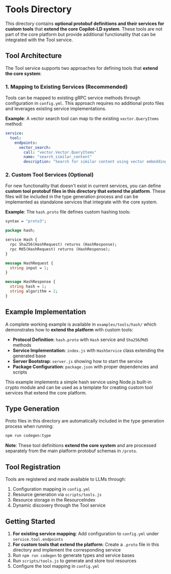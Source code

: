# Tools Directory

This directory contains **optional protobuf definitions and their services for custom tools** that **extend the core Copilot-LD system**. These tools are not part of the core platform but provide additional functionality that can be integrated with the Tool service.

## Tool Architecture

The Tool service supports two approaches for defining tools that **extend the core system**:

### 1. Mapping to Existing Services (Recommended)

Tools can be mapped to existing gRPC service methods through configuration in
`config.yml`. This approach requires no additional proto files and leverages
existing service implementations.

**Example**: A vector search tool can map to the existing `vector.QueryItems`
method:

```yaml
service:
  tool:
    endpoints:
      vector_search:
        call: "vector.Vector.QueryItems"
        name: "search_similar_content"
        description: "Search for similar content using vector embeddings"
```

### 2. Custom Tool Services (Optional)

For new functionality that doesn't exist in current services, you can define
**custom tool protobuf files in this directory that extend the platform**. These files will be included in
the type generation process and can be implemented as standalone services that integrate with the core system.

**Example**: The `hash.proto` file defines custom hashing tools:

```proto
syntax = "proto3";

package hash;

service Hash {
  rpc Sha256(HashRequest) returns (HashResponse);
  rpc Md5(HashRequest) returns (HashResponse);
}

message HashRequest {
  string input = 1;
}

message HashResponse {
  string hash = 1;
  string algorithm = 2;
}
```

## Example Implementation

A complete working example is available in `examples/tools/hash/` which demonstrates how to **extend the platform** with custom tools:

- **Protocol Definition**: `hash.proto` with `Hash` service and `Sha256`/`Md5` methods
- **Service Implementation**: `index.js` with `HashService` class extending the generated base
- **Server Bootstrap**: `server.js` showing how to start the service
- **Package Configuration**: `package.json` with proper dependencies and scripts

This example implements a simple hash service using Node.js built-in crypto module and can be used as a template for creating custom tool services that extend the core platform.

## Type Generation

Proto files in this directory are automatically included in the type generation
process when running:

```bash
npm run codegen:type
```

**Note**: These tool definitions **extend the core system** and are processed separately from the main platform protobuf schemas in `/proto`.

## Tool Registration

Tools are registered and made available to LLMs through:

1. Configuration mapping in `config.yml`
2. Resource generation via `scripts/tools.js`
3. Resource storage in the ResourceIndex
4. Dynamic discovery through the Tool service

## Getting Started

1. **For existing service mapping**: Add configuration to `config.yml` under
   `service.tool.endpoints`
2. **For custom tools that extend the platform**: Create a `.proto` file in this directory and implement
   the corresponding service
3. Run `npm run codegen` to generate types and service bases
4. Run `scripts/tools.js` to generate and store tool resources
5. Configure the tool mapping in `config.yml`
